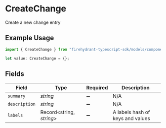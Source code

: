 # CreateChange

Create a new change entry

## Example Usage

```typescript
import { CreateChange } from "firehydrant-typescript-sdk/models/components";

let value: CreateChange = {};
```

## Fields

| Field                            | Type                             | Required                         | Description                      |
| -------------------------------- | -------------------------------- | -------------------------------- | -------------------------------- |
| `summary`                        | *string*                         | :heavy_minus_sign:               | N/A                              |
| `description`                    | *string*                         | :heavy_minus_sign:               | N/A                              |
| `labels`                         | Record<string, *string*>         | :heavy_minus_sign:               | A labels hash of keys and values |